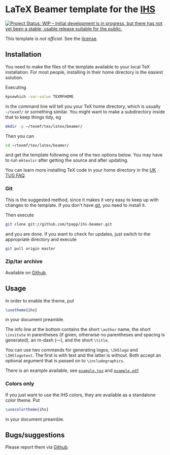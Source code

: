 # LaTeX Beamer template for the [IHS](http://ihs.ac.at/)

[![Project Status: WIP – Initial development is in progress, but there has not yet been a stable, usable release suitable for the public.](http://www.repostatus.org/badges/latest/wip.svg)](http://www.repostatus.org/#wip)

This template is *not official*. See the [license](LICENSE.md).

## Installation

You need to make the files of the template available to your local TeX installation.  For most people, installing in their home directory is the easiest solution.

Executing

```bash
kpsewhich -var-value TEXMFHOME
```

in the command line will tell you your TeX home directory, which is usually `~/texmf/` or something similar.  You might want to make a subdirectory inside that to keep things tidy, eg

```bash
mkdir -p ~/texmf/tex/latex/beamer/
```

Then you can
```bash
cd ~/texmf/tex/latex/beamer/
```

and get the template following one of the two options below.  You may have to run `mktexlsr` after getting the source and after updating.

You can learn more installing TeX code in your home directory in the
[UK TUG FAQ](http://www.tex.ac.uk/cgi-bin/texfaq2html?label=privinst).

### Git

This is the suggested method, since it makes it very easy to keep up with changes to the template.  If you don't have [git](http://git-scm.com/), you need to install it.

Then execute

```bash
git clone git://github.com/tpapp/ihs-beamer.git
```

and you are done.  If you want to check for updates, just switch to the appropriate directory and execute

```bash
git pull origin master
```

### Zip/tar archive

Available on [Github](https://github.com/tpapp/ihs-beamer/zipball/master).

## Usage

In order to enable the theme, put
```latex
\usetheme{ihs}
```

in your document preamble.

The info line at the bottom contains the short `\author` name, the short `\insitute` in parentheses (if given, otherwise no parentheses and spacing is generated), an m-dash (—), and the short `\title`.

You can use two commands for generating logos, `\IHSlogo` and `\IHSlogotext`.  The first is with text and the latter is without.  Both accept an optional argument that is passed on to `\includegraphics`.

There is an example available, see [`example.tex`](./example.tex) and [`example.pdf`](./example.pdf)

### Colors only

If you just want to use the IHS colors, they are available as a standalone color theme.  Put

```latex
\usecolortheme{ihs}
```

in your document preamble.


## Bugs/suggestions

Please report them via [Github](https://github.com/tpapp/ihs-beamer/issues).
